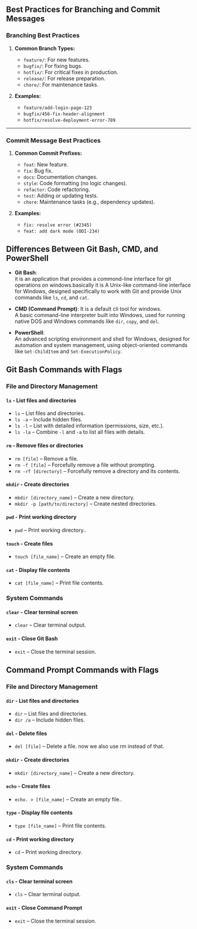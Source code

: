 ## Best Practices for Branching and Commit Messages

### Branching Best Practices
1. **Common Branch Types:**
   - `feature/`: For new features.
   - `bugfix/`: For fixing bugs.
   - `hotfix/`: For critical fixes in production.
   - `release/`: For release preparation.
   - `chore/`: For maintenance tasks.

2. **Examples:**
   - `feature/add-login-page-123`
   - `bugfix/456-fix-header-alignment`
   - `hotfix/resolve-deployment-error-789`

---

### Commit Message Best Practices
1. **Common Commit Prefixes:**
   - `feat`: New feature.
   - `fix`: Bug fix.
   - `docs`: Documentation changes.
   - `style`: Code formatting (no logic changes).
   - `refactor`: Code refactoring.
   - `test`: Adding or updating tests.
   - `chore`: Maintenance tasks (e.g., dependency updates).

2. **Examples:**
   - `fix: resolve error (#2345)`
   - `feat: add dark mode (ODI-234)`


## Differences Between Git Bash, CMD, and PowerShell

- **Git Bash**:  
 it is an application that provides a commond-line interface for git operations on windows.basically it is A Unix-like command-line interface for Windows, designed specifically to work with Git and provide Unix commands like `ls`, `cd`, and `cat`.

- **CMD (Command Prompt)**:
  It is a default cli tool for windows.  
  A basic command-line interpreter built into Windows, used for running native DOS and Windows commands like `dir`, `copy`, and `del`.

- **PowerShell**:  
  An advanced scripting environment and shell for Windows, designed for automation and system management, using object-oriented commands like `Get-ChildItem` and `Set-ExecutionPolicy`.


## Git Bash Commands with Flags

### File and Directory Management

#### `ls` - List files and directories
- `ls` – List files and directories.
- `ls -a` – Include hidden files.
- `ls -l` – List with detailed information (permissions, size, etc.).
- `ls -la` – Combine `-l` and `-a` to list all files with details.

#### `rm` - Remove files or directories
- `rm [file]` – Remove a file.
- `rm -f [file]` – Forcefully remove a file without prompting.
- `rm -rf [directory]` – Forcefully remove a directory and its contents.

#### `mkdir` - Create directories
- `mkdir [directory_name]` – Create a new directory.
- `mkdir -p [path/to/directory]` – Create nested directories.

#### `pwd` - Print working directory
- `pwd` – Print working directory..

#### `touch` - Create files
- `touch [file_name]` – Create an empty file.

#### `cat` - Display file contents
- `cat [file_name]` – Print file contents.

### System Commands

#### `clear` - Clear terminal screen
- `clear` – Clear terminal output.

#### `exit` - Close Git Bash
- `exit` – Close the terminal session.


## Command Prompt Commands with Flags

### File and Directory Management

#### `dir` - List files and directories
- `dir` – List files and directories.
- `dir /a` – Include hidden files.

#### `del` - Delete files
- `del [file]` – Delete a file.
now we also use rm instead of that.

#### `mkdir` - Create directories
- `mkdir [directory_name]` – Create a new directory.

#### `echo` - Create files
- `echo. > [file_name]` – Create an empty file..

#### `type` - Display file contents
- `type [file_name]` – Print file contents.

#### `cd` - Print working directory
- `cd` – Print working directory.

### System Commands

#### `cls` - Clear terminal screen
- `cls` – Clear terminal output.

#### `exit` - Close Command Prompt
- `exit` – Close the terminal session.

